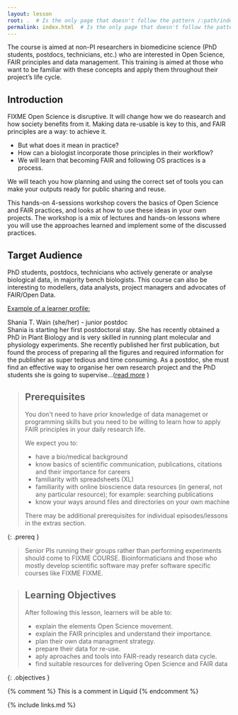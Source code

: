```yaml
---
layout: lesson
root: .  # Is the only page that doesn't follow the pattern /:path/index.html
permalink: index.html  # Is the only page that doesn't follow the pattern /:path/index.html
---
```


The course is aimed at non-PI researchers in biomedicine science (PhD students, postdocs, technicians, etc.) who are interested in Open Science, FAIR principles and data management. This training is aimed at those who want to be familiar with these concepts and apply them throughout their project’s life cycle. 

## Introduction
FIXME Open Science is disruptive. It will change how we do reasearch and how society benefits from it. Making data re-usable is key to this, and FAIR principles are a way: to achieve it.
* But what does it mean in practice?
* How can a biologist incorporate those principles in their workflow?
* We will learn that becoming FAIR and following OS practices is a process.

We will teach you how planning and using the correct set of tools you can make your outputs ready for public sharing and reuse. 

This hands-on 4-sessions workshop covers the basics of Open Science and FAIR practices,
and looks at how to use these ideas in your own projects. The workshop is a mix of lectures
and hands-on lessons where you will use the approaches learned and implement some of the discussed practices. 

## Target Audience

PhD students, postdocs, technicians who actively generate or analyse biological data, in majority bench biologists. 
This course can also be interesting to modellers, data analysts, project managers and advocates of FAIR/Open Data.

<ins>Example of a learner profile:</ins>

Shania T. Wain (she/her) - junior postdoc  
Shania is starting her first postdoctoral stay. She has recently obtained a PhD in Plant Biology and is very skilled in running plant molecular and physiology experiments. She recently published her first publication, but found the process of preparing all the figures and required information for the publisher as super tedious and time consuming. As a postdoc, she must find an effective way to organise her own research project and the PhD students she is going to supervise...([read more](./learners) ) 
  
  
> ## Prerequisites
>
> You don't need to have prior knowledge of data managemet or programming skills but you need to be willing to learn how to apply FAIR principles
> in your daily research life.
> 
> We expect you to:
> * have a bio/medical background
> * know basics of scientific communication, publications, citations and their importance for careers
> * familiarity with spreadsheets (XL)
> * familiarity with online bioscience data resources (in general, not any particular resource); for example: searching publications
> * know your ways around files and directories on your own machine 
> 
> There may be additional prerequisites for individual episodes/lessons in the extras section.
> 
{: .prereq }  
  
  
> Senior PIs running their groups rather than performing experiments should come to FIXME COURSE. 
> Bioinformaticians and those who mostly develop scientific software may prefer software specific courses like FIXME FIXME.  
  
  
> ## Learning Objectives
>
> After following this lesson, learners will be able to:
>
> * explain the elements Open Science movement. 
> * explain the FAIR principles and understand their importance. 
> * plan their own data managment strategy.
> * prepare their data for re-use.
> * aply aproaches and tools into FAIR-ready research data cycle.
> * find suitable resources for delivering Open Science and FAIR data
>
{: .objectives }  


<!-- this is an html comment -->
{% comment %} This is a comment in Liquid {% endcomment %}


{% include links.md %}
